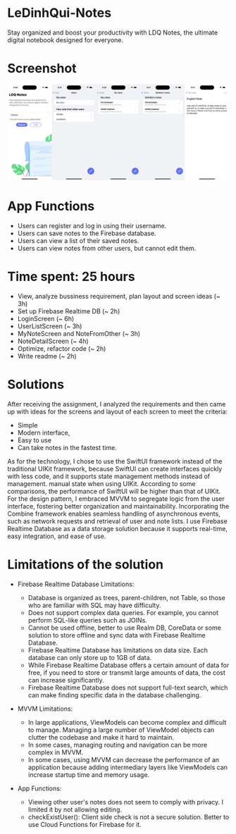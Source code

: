 # LeDinhQui-Notes
Stay organized and boost your productivity with LDQ Notes, the ultimate digital notebook designed for everyone.

# Screenshot
![alt text](https://github.com/dinhqui17/LeDinhQui-Notes/blob/main/screenshot.jpg)

# App Functions
+ Users can register and log in using their username.
+ Users can save notes to the Firebase database.
+ Users can view a list of their saved notes.
+ Users can view notes from other users, but cannot edit them.

# Time spent: 25 hours
+ View, analyze bussiness requirement, plan layout and screen ideas  (~ 3h)
+ Set up Firebase Realtime DB (~ 2h)
+ LoginScreen (~ 6h)
+ UserListScreen (~ 3h)
+ MyNoteScreen and NoteFromOther (~ 3h)
+ NoteDetailScreen (~ 4h)
+ Optimize, refactor code (~ 2h)
+ Write readme (~ 2h)

# Solutions

After receiving the assignment, I analyzed the requirements and then came up with ideas for the screens and layout of each screen to meet the criteria:
+ Simple
+ Modern interface,
+ Easy to use
+ Can take notes in the fastest time.

As for the technology, I chose to use the SwiftUI framework instead of the traditional UIKit framework, because SwiftUI can create interfaces quickly with less code, and it supports state management methods instead of management. manual state when using UIKit. According to some comparisons, the performance of SwiftUI will be higher than that of UIKit. For the design pattern, I embraced MVVM to segregate logic from the user interface, fostering better organization and maintainability. Incorporating the Combine framework enables seamless handling of asynchronous events, such as network requests and retrieval of user and note lists. I use Firebase Realtime Database as a data storage solution because it supports real-time, easy integration, and ease of use.

# Limitations of the solution
+ Firebase Realtime Database Limitations:
  + Database is organized as trees, parent-children, not Table, so those who are familiar with SQL may have difficulty.
  + Does not support complex data queries. For example, you cannot perform SQL-like queries such as JOINs.
  + Cannot be used offline, better to use Realm DB, CoreData or some solution to store offline and sync data with Firebase Realtime Database.
  + Firebase Realtime Database has limitations on data size. Each database can only store up to 1GB of data.
  + While Firebase Realtime Database offers a certain amount of data for free, if you need to store or transmit large amounts of data, the cost can increase significantly.
  + Firebase Realtime Database does not support full-text search, which can make finding specific data in the database challenging.
 
+ MVVM Limitations:
  + In large applications, ViewModels can become complex and difficult to manage. Managing a large number of ViewModel objects can clutter the codebase and make it hard to maintain.
  + In some cases, managing routing and navigation can be more complex in MVVM.
  + In some cases, using MVVM can decrease the performance of an application because adding intermediary layers like ViewModels can increase startup time and memory usage.
 
+ App Functions:
  + Viewing other user's notes does not seem to comply with privacy. I limited it by not allowing editing.
  + checkExistUser(): Client side check is not a secure solution. Better to use Cloud Functions for Firebase for it.

